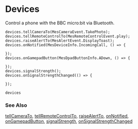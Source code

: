 # Devices

Control a phone with the BBC micro:bit via Bluetooth.

```cards
devices.tellCameraTo(MesCameraEvent.TakePhoto);
devices.tellRemoteControlTo(MesRemoteControlEvent.play);
devices.raiseAlertTo(MesAlertEvent.DisplayToast);
devices.onNotified(MesDeviceInfo.IncomingCall, () => {
    
});
devices.onGamepadButton(MesDpadButtonInfo.ADown, () => {
    
});
devices.signalStrength();
devices.onSignalStrengthChanged(() => {
    
});
```

```package
devices
```

### See Also

[tellCameraTo](/reference/devices/tell-camera-to), [tellRemoteControlTo](/reference/devices/tell-remote-control-to), [raiseAlertTo](/reference/devices/raise-alert-to), [onNotified](/reference/devices/on-notified), [onGamepadButton](/reference/devices/on-gamepad-button), [signalStrength](/reference/devices/signal-strength), [onSignalStrengthChanged](/reference/devices/on-signal-strength-changed)
